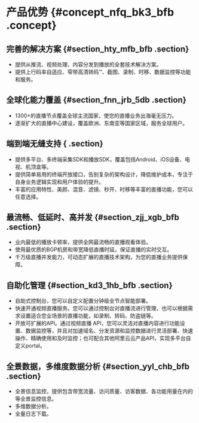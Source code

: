 # 产品优势 {#concept_nfq_bk3_bfb .concept}

## 完善的解决方案 {#section_hty_mfb_bfb .section}

-   提供从推流、视频处理、内容分发到播放的全套技术解决方案。
-   提供上行码率自适应、窄带高清转码™、截图、录制、时移、数据监控等功能和服务。

## 全球化能力覆盖 {#section_fnn_jrb_5db .section}

-   1300+的直播节点覆盖全球主流国家，使您的直播业务出海毫无压力。
-   逐渐扩大的直播中心建设，覆盖欧洲、东南亚等国家区域，服务全球用户。

## 端到端无缝支持 { .section}

-   提供多平台、多终端采集SDK和播放SDK，覆盖包括Android、iOS设备、电视、机顶盒等。
-   提供简单易用的终端开放接口，告别复杂的架构设计，降低维护成本，专注于自身业务逻辑实现和用户体验的提升。
-   丰富的应用特性、美颜、混音、滤镜、秒开、时移等丰富的直播功能，您可以任意选择。

## 最流畅、低延时、高并发 {#section_zjj_xgb_bfb .section}

-   业内最低的播放卡顿率，提供全网最流畅的直播观看体验。
-   使用最优质的BGP机房和带宽降低直播时延，保证直播的实时交互。
-   千万级直播并发能力，可动态扩展的直播技术架构，为您的直播业务提供保障。

## 自助化管理 {#section_kd3_1hb_bfb .section}

-   自助式控制台，您可以自定义配置分钟级全节点智能部署。
-   快速开通视频直播服务。您可以通过控制台对直播流进行管理，也可以根据需求设置适合您业场景的直播功能，如录制、转码、防盗链等。
-   开放可扩展的API。通过视频直播 API，您可以灵活对直播内容进行功能设置、数据监控等，并且对加速域名、分发资源和监控数据进行灵活部署、快速操作、精确使用和及时监控；也可配合其他阿里云云产品API，实现多平台自定义portal。

## 全景数据，多维度数据分析 {#section_yyl_chb_bfb .section}

-   全景信息监控，提供包含带宽流量、访问质量、访客数据、各功能用量在内的等全景监控信息。
-   多维数据分析。
-   全量日志下载。

